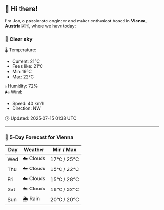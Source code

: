 ## 👋 Hi there!

I'm Jon, a passionate engineer and maker enthusiast based in **Vienna, Austria** 🇦🇹, where we have today:

### 🌙 Clear sky 

🌡️ Temperature: 
* Current: 21°C
* Feels like: 21°C
* Min: 19°C 
* Max: 22°C  

💧 Humidity: 72%  
🌬️ Wind: 
* Speed: 40 km/h 
* Direction: NW  

🕒 Updated: 2025-07-15 01:38 UTC

---

### 📅 5-Day Forecast for Vienna

| Day | Weather | Min / Max |
|-----|---------|------------|
| Wed | ☁️ Clouds | 17°C / 25°C |
| Thu | ☁️ Clouds | 15°C / 22°C |
| Fri | ☁️ Clouds | 15°C / 28°C |
| Sat | ☁️ Clouds | 18°C / 32°C |
| Sun | 🌦️ Rain | 20°C / 20°C |
